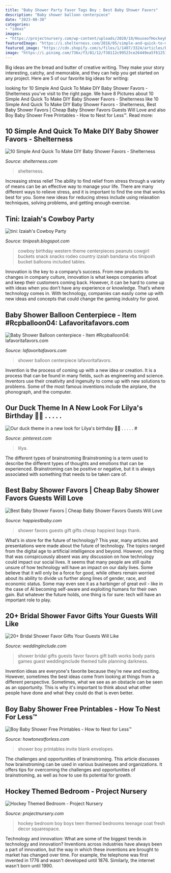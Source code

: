 ```yaml
---
title: "Baby Shower Party Favor Tags Boy : Best Baby Shower Favors"
description: "Baby shower balloon centerpiece"
date: "2023-08-30"
categories:
- "ideas"
images:
- "https://projectnursery.com/wp-content/uploads/2020/10/HouseofHockeyRoom24.jpg"
featuredImage: "https://i.shelterness.com/2016/05/simple-and-quick-to-make-diy-baby-shower-favors-5.jpg"
featured_image: "https://cdn.shopify.com/s/files/1/1407/3324/articles/Baby-shower-favors_1300x@2x.jpg?v=1583287070"
image: "https://i.pinimg.com/736x/f3/81/12/f38112c99523ce26449ea5f61251e314.jpg"
---
```



Big ideas are the bread and butter of creative writing. They make your story interesting, catchy, and memorable, and they can help you get started on any project. Here are 5 of our favorite big ideas for writing:

	

		
looking for 10 Simple And Quick To Make DIY Baby Shower Favors - Shelterness you've visit to the right page. We have 8 Pictures about 10 Simple And Quick To Make DIY Baby Shower Favors - Shelterness like 10 Simple And Quick To Make DIY Baby Shower Favors - Shelterness, Best Baby Shower Favors | Cheap Baby Shower Favors Guests Will Love and also Boy Baby Shower Free Printables - How to Nest for Less™. Read more:
		
    
## 10 Simple And Quick To Make DIY Baby Shower Favors - Shelterness

<img loading=lazy src="https://i.shelterness.com/2016/05/simple-and-quick-to-make-diy-baby-shower-favors-5.jpg" onerror="this.onerror=null;this.src='https://tse3.mm.bing.net/th?id=OIP.CUaoEnT8FLZBbUEc2fmA7wHaLH&amp;pid=15.1';" alt="10 Simple And Quick To Make DIY Baby Shower Favors - Shelterness">

_Source: shelterness.com_

>shelterness. 

	

Increasing stress relief
The ability to find relief from stress through a variety of means can be an effective way to manage your life. There are many different ways to relieve stress, and it is important to find the one that works best for you. Some new ideas for reducing stress include using relaxation techniques, solving problems, and getting enough exercise.

    
## Tini: Izaiah&#039;s Cowboy Party

<img loading=lazy src="http://2.bp.blogspot.com/-obw8-XwsAAo/T8ZSQiD1CrI/AAAAAAAABpM/UcMaGF2zSc4/s1600/IMG_8387.jpg" onerror="this.onerror=null;this.src='https://tse1.mm.bing.net/th?id=OIP.IWTNH7JPYJtzdoAaId4CiAHaJf&amp;pid=15.1';" alt="tini: Izaiah&#039;s Cowboy Party">

_Source: tiniposh.blogspot.com_

>cowboy birthday western theme centerpieces peanuts cowgirl buckets snack snacks rodeo country izaiah bandana vbs tiniposh bucket balloons included tables. 

	

Innovation is the key to a company’s success. From new products to changes in company culture, innovation is what keeps companies afloat and keep their customers coming back. However, it can be hard to come up with ideas when you don’t have any experience or knowledge. That’s where technology comes in. With technology, companies can easily come up with new ideas and concepts that could change the gaming industry for good.

    
## Baby Shower Balloon Centerpiece - Item #Rcpballoon04: Lafavoritafavors.com

<img loading=lazy src="http://www.lafavoritafavors.com/mm5/graphics/00000001/products/la-favorita/lrg/BabyShwerballooncenterpiece.JPG" onerror="this.onerror=null;this.src='https://tse2.mm.bing.net/th?id=OIP.26nDlMxLXS-pskA5gngasAHaNL&amp;pid=15.1';" alt="Baby Shower Balloon centerpiece - Item #Rcpballoon04: lafavoritafavors.com">

_Source: lafavoritafavors.com_

>shower balloon centerpiece lafavoritafavors. 

	

Invention is the process of coming up with a new idea or creation. It is a process that can be found in many fields, such as engineering and science. Inventors use their creativity and ingenuity to come up with new solutions to problems. Some of the most famous inventions include the airplane, the phonograph, and the computer.

    
## Our Duck Theme In A New Look For Lilya&#039;s Birthday 🎈🐥 . . . . . #

<img loading=lazy src="https://i.pinimg.com/736x/f3/81/12/f38112c99523ce26449ea5f61251e314.jpg" onerror="this.onerror=null;this.src='https://tse3.mm.bing.net/th?id=OIP.LarNk59Nkew-IymatMx4pwHaIn&amp;pid=15.1';" alt="Our duck theme in a new look for Lilya&#039;s birthday 🎈🐥 . . . . . #">

_Source: pinterest.com_

>lilya. 

	

The different types of brainstroming
Brainstroming is a term used to describe the different types of thoughts and emotions that can be experienced. Brainstroming can be positive or negative, but it is always associated with something that needs to be taken care of.

    
## Best Baby Shower Favors | Cheap Baby Shower Favors Guests Will Love

<img loading=lazy src="https://cdn.shopify.com/s/files/1/1407/3324/articles/Baby-shower-favors_1300x@2x.jpg?v=1583287070" onerror="this.onerror=null;this.src='https://tse4.mm.bing.net/th?id=OIP.9L2F8nqZp7E2_o1w9-HUWQHaE7&amp;pid=15.1';" alt="Best Baby Shower Favors | Cheap Baby Shower Favors Guests Will Love">

_Source: happiestbaby.com_

>shower favors guests gift gifts cheap happiest bags thank. 

	

What’s in store for the future of technology?
This year, many articles and presentations were made about the future of technology. The topics ranged from the digital age to artificial intelligence and beyond. However, one thing that was conspicuously absent was any discussion on how technology could impact our social lives. 
It seems that many people are still quite unsure of how technology will have an impact on our daily lives. Some believe that it will only be a force for good, while others remain worried about its ability to divide us further along lines of gender, race, and economic status. Some may even see it as a harbinger of great evil - like in the case of AI becoming self-aware and exploiting humans for their own gain. But whatever the future holds, one thing is for sure: tech will have an important role to play.

    
## 20+ Bridal Shower Favor Gifts Your Guests Will Like

<img loading=lazy src="http://www.weddinginclude.com/wp-content/uploads/2017/03/Bridal-shower-gift-favors-tulle-paris-themed-bath-body-works-shower.jpg" onerror="this.onerror=null;this.src='https://tse3.mm.bing.net/th?id=OIP.gybOuiHN5v-WWh8P44gOvwHaKB&amp;pid=15.1';" alt="20+ Bridal Shower Favor Gifts Your Guests Will Like">

_Source: weddinginclude.com_

>shower bridal gifts guests favor favors gift bath works body paris games guest weddinginclude themed tulle planning darkness. 

	

Invention ideas are everyone's favorite because they're new and exciting. However, sometimes the best ideas come from looking at things from a different perspective. Sometimes, what we see as an obstacle can be seen as an opportunity. This is why it's important to think about what other people have done and what they could do that is even better.

    
## Boy Baby Shower Free Printables - How To Nest For Less™

<img loading=lazy src="https://howtonestforless.com/wp-content/uploads/2013/04/baby-boy-shower-invite.jpg" onerror="this.onerror=null;this.src='https://tse1.mm.bing.net/th?id=OIP.TbhBm8R1fU8U8Om4u0z5-wHaKX&amp;pid=15.1';" alt="Boy Baby Shower Free Printables - How to Nest for Less™">

_Source: howtonestforless.com_

>shower boy printables invite blank envelopes. 

	

The challenges and opportunities of brainstroming.
This article discusses how brainstroming can be used in various businesses and organizations. It offers tips for overcoming the challenges and opportunities of brainstroming, as well as how to use its potential for growth.

    
## Hockey Themed Bedroom - Project Nursery

<img loading=lazy src="https://projectnursery.com/wp-content/uploads/2020/10/HouseofHockeyRoom24.jpg" onerror="this.onerror=null;this.src='https://tse3.mm.bing.net/th?id=OIP.AwOlgQUPbGlsT904YPfdfgHaJ4&amp;pid=15.1';" alt="Hockey Themed Bedroom - Project Nursery">

_Source: projectnursery.com_

>hockey bedroom boy boys teen themed bedrooms teenage coat fresh decor squarespace. 

	

Technology and innovation: What are some of the biggest trends in technology and innovation?
Inventions across industries have always been a part of innovation, but the way in which these inventions are brought to market has changed over time. For example, the telephone was first invented in 1776 and wasn't developed until 1876. Similarly, the internet wasn't born until 1990.


